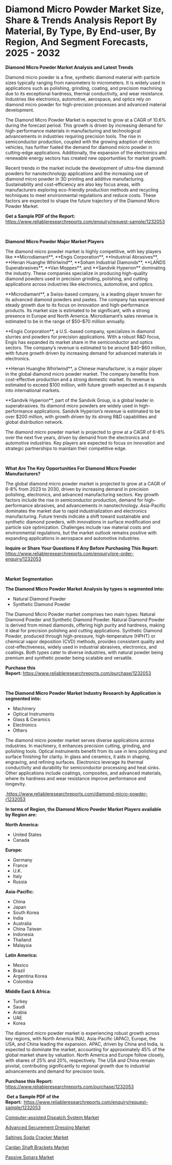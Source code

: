<p><h1>Diamond Micro Powder Market Size, Share & Trends Analysis Report By Material, By Type, By End-user, By Region, And Segment Forecasts, 2025 - 2032</h1></p><p><strong>Diamond Micro Powder Market Analysis and Latest Trends</strong></p>
<p><p>Diamond micro powder is a fine, synthetic diamond material with particle sizes typically ranging from nanometers to micrometers. It is widely used in applications such as polishing, grinding, coating, and precision machining due to its exceptional hardness, thermal conductivity, and wear resistance. Industries like electronics, automotive, aerospace, and optics rely on diamond micro powder for high-precision processes and advanced material development.</p><p>The Diamond Micro Powder Market is expected to grow at a CAGR of 10.6% during the forecast period. This growth is driven by increasing demand for high-performance materials in manufacturing and technological advancements in industries requiring precision tools. The rise in semiconductor production, coupled with the growing adoption of electric vehicles, has further fueled the demand for diamond micro powder in cutting-edge applications. Additionally, the expansion of the electronics and renewable energy sectors has created new opportunities for market growth.</p><p>Recent trends in the market include the development of ultra-fine diamond powders for nanotechnology applications and the increasing use of diamond micro powder in 3D printing and additive manufacturing. Sustainability and cost-efficiency are also key focus areas, with manufacturers exploring eco-friendly production methods and recycling techniques to meet environmental regulations and reduce costs. These factors are expected to shape the future trajectory of the Diamond Micro Powder Market.</p></p>
<p><strong>Get a Sample PDF of the Report:&nbsp;</strong> <a href="https://www.reliableresearchreports.com/enquiry/request-sample/1232053?utm_campaign=2176&utm_medium=2&utm_source=Github&utm_content=ia&utm_term=26012025&utm_id=diamond-micro-powder">https://www.reliableresearchreports.com/enquiry/request-sample/1232053</a></p>
<p>&nbsp;</p>
<p><strong>Diamond Micro Powder Major Market Players</strong></p>
<p><p>The diamond micro powder market is highly competitive, with key players like **Microdiamant**, **Engis Corporation**, **Industrial Abrasives**, **Henan Huanghe Whirlwind**, **Soham Industrial Diamonds**, **LANDS Superabrasives**, **Van Moppes**, and **Sandvik Hyperion** dominating the industry. These companies specialize in producing high-quality diamond powders used in precision grinding, polishing, and cutting applications across industries like electronics, automotive, and optics.</p><p>**Microdiamant**, a Swiss-based company, is a leading player known for its advanced diamond powders and pastes. The company has experienced steady growth due to its focus on innovation and high-performance products. Its market size is estimated to be significant, with a strong presence in Europe and North America. Microdiamant’s sales revenue is estimated to be in the range of $50–$70 million annually.</p><p>**Engis Corporation**, a U.S.-based company, specializes in diamond slurries and powders for precision applications. With a robust R&D focus, Engis has expanded its market share in the semiconductor and optics sectors. The company’s revenue is estimated to be around $40–$60 million, with future growth driven by increasing demand for advanced materials in electronics.</p><p>**Henan Huanghe Whirlwind**, a Chinese manufacturer, is a major player in the global diamond micro powder market. The company benefits from cost-effective production and a strong domestic market. Its revenue is estimated to exceed $100 million, with future growth expected as it expands into international markets.</p><p>**Sandvik Hyperion**, part of the Sandvik Group, is a global leader in superabrasives. Its diamond micro powders are widely used in high-performance applications. Sandvik Hyperion’s revenue is estimated to be over $200 million, with growth driven by its strong R&D capabilities and global distribution network.</p><p>The diamond micro powder market is projected to grow at a CAGR of 6–8% over the next five years, driven by demand from the electronics and automotive industries. Key players are expected to focus on innovation and strategic partnerships to maintain their competitive edge.</p></p>
<p>&nbsp;</p>
<p><strong>What Are The Key Opportunities For Diamond Micro Powder Manufacturers?</strong></p>
<p><p>The global diamond micro powder market is projected to grow at a CAGR of 6-8% from 2023 to 2030, driven by increasing demand in precision polishing, electronics, and advanced manufacturing sectors. Key growth factors include the rise in semiconductor production, demand for high-performance abrasives, and advancements in nanotechnology. Asia-Pacific dominates the market due to rapid industrialization and electronics manufacturing. Future trends indicate a shift toward sustainable and synthetic diamond powders, with innovations in surface modification and particle size optimization. Challenges include raw material costs and environmental regulations, but the market outlook remains positive with expanding applications in aerospace and automotive industries.</p></p>
<p><strong>Inquire or Share Your Questions If Any Before Purchasing This Report:</strong> <a href="https://www.reliableresearchreports.com/enquiry/pre-order-enquiry/1232053?utm_campaign=2176&utm_medium=2&utm_source=Github&utm_content=ia&utm_term=26012025&utm_id=diamond-micro-powder">https://www.reliableresearchreports.com/enquiry/pre-order-enquiry/1232053</a></p>
<p>&nbsp;</p>
<p><strong>Market Segmentation</strong></p>
<p><strong>The Diamond Micro Powder Market Analysis by types is segmented into:</strong></p>
<p><ul><li>Natural Diamond Powder</li><li>Synthetic Diamond Powder</li></ul></p>
<p><p>The Diamond Micro Powder market comprises two main types: Natural Diamond Powder and Synthetic Diamond Powder. Natural Diamond Powder is derived from mined diamonds, offering high purity and hardness, making it ideal for precision polishing and cutting applications. Synthetic Diamond Powder, produced through high-pressure, high-temperature (HPHT) or chemical vapor deposition (CVD) methods, provides consistent quality and cost-effectiveness, widely used in industrial abrasives, electronics, and coatings. Both types cater to diverse industries, with natural powder being premium and synthetic powder being scalable and versatile.</p></p>
<p><strong>Purchase this Report:&nbsp;</strong><a href="https://www.reliableresearchreports.com/purchase/1232053?utm_campaign=2176&utm_medium=2&utm_source=Github&utm_content=ia&utm_term=26012025&utm_id=diamond-micro-powder">https://www.reliableresearchreports.com/purchase/1232053</a></p>
<p>&nbsp;</p>
<p><strong>The Diamond Micro Powder Market Industry Research by Application is segmented into:</strong></p>
<p><ul><li>Machinery</li><li>Optical Instruments</li><li>Glass & Ceramics</li><li>Electronics</li><li>Others</li></ul></p>
<p><p>The diamond micro powder market serves diverse applications across industries. In machinery, it enhances precision cutting, grinding, and polishing tools. Optical instruments benefit from its use in lens polishing and surface finishing for clarity. In glass and ceramics, it aids in shaping, engraving, and refining surfaces. Electronics leverage its thermal conductivity and durability for semiconductor processing and heat sinks. Other applications include coatings, composites, and advanced materials, where its hardness and wear resistance improve performance and longevity.</p></p>
<p><a href="https://www.reliableresearchreports.com/diamond-micro-powder-r1232053?utm_campaign=2176&utm_medium=2&utm_source=Github&utm_content=ia&utm_term=26012025&utm_id=diamond-micro-powder">&nbsp;https://www.reliableresearchreports.com/diamond-micro-powder-r1232053</a></p>
<p><strong>In terms of Region, the Diamond Micro Powder Market Players available by Region are:</strong></p>
<p>
    <p> <strong> North America: </strong>
        <ul>
            <li>United States</li>
            <li>Canada</li>
        </ul>
        </p> 
    <p> <strong> Europe: </strong>
        <ul>
            <li>Germany</li>
            <li>France</li>
            <li>U.K.</li>
            <li>Italy</li>
            <li>Russia</li>
        </ul>
        </p> 
    <p> <strong> Asia-Pacific: </strong>
        <ul>
            <li>China</li>
            <li>Japan</li>
            <li>South Korea</li>
            <li>India</li>
            <li>Australia</li>
            <li>China Taiwan</li>
            <li>Indonesia</li>
            <li>Thailand</li>
            <li>Malaysia</li>
        </ul>
        </p> 
    <p> <strong> Latin America: </strong>
        <ul>
            <li>Mexico</li>
            <li>Brazil</li>
            <li>Argentina Korea</li>
            <li>Colombia</li>
        </ul>
        </p> 
    <p> <strong> Middle East & Africa: </strong>
        <ul>
            <li>Turkey</li>
            <li>Saudi</li>
            <li>Arabia</li>
            <li>UAE</li>
            <li>Korea</li>
        </ul>
    </p>
    </p>
<p><p>The diamond micro powder market is experiencing robust growth across key regions, with North America (NA), Asia-Pacific (APAC), Europe, the USA, and China leading the expansion. APAC, driven by China and India, is expected to dominate the market, accounting for approximately 45% of the global market share by valuation. North America and Europe follow closely, with shares of 25% and 20%, respectively. The USA and China remain pivotal, contributing significantly to regional growth due to industrial advancements and demand for precision tools.</p></p>
<p><strong>Purchase this Report: </strong><a href="https://www.reliableresearchreports.com/purchase/1232053?utm_campaign=2176&utm_medium=2&utm_source=Github&utm_content=ia&utm_term=26012025&utm_id=diamond-micro-powder">https://www.reliableresearchreports.com/purchase/1232053</a></p>
<p>&nbsp;<strong>Get a Sample PDF of the Report:&nbsp;&nbsp;</strong><a href="https://www.reliableresearchreports.com/enquiry/request-sample/1232053?utm_campaign=2176&utm_medium=2&utm_source=Github&utm_content=ia&utm_term=26012025&utm_id=diamond-micro-powder">https://www.reliableresearchreports.com/enquiry/request-sample/1232053</a></p>
<p><strong></strong></p>
<p><p><a href="https://www.linkedin.com/pulse/forecasting-future-in-depth-analysis-computer-assisted-dispatch-lbd9c?utm_campaign=2176&utm_medium=2&utm_source=Github&utm_content=ia&utm_term=26012025&utm_id=diamond-micro-powder">Computer-assisted Dispatch System Market</a></p><p><a href="https://www.linkedin.com/pulse/forecasting-advanced-securement-dressing-market-146-cagr-growth-r9vie?utm_campaign=2176&utm_medium=2&utm_source=Github&utm_content=ia&utm_term=26012025&utm_id=diamond-micro-powder">Advanced Securement Dressing Market</a></p><p><a href="https://www.linkedin.com/pulse/saltines-soda-cracker-market-revenue-growth-forecast-62-cagr-8hjke?utm_campaign=2176&utm_medium=2&utm_source=Github&utm_content=ia&utm_term=26012025&utm_id=diamond-micro-powder">Saltines Soda Cracker Market</a></p><p><a href="https://www.linkedin.com/pulse/cardan-shaft-brackets-market-research-report-pertinent-information-akcfe?utm_campaign=2176&utm_medium=2&utm_source=Github&utm_content=ia&utm_term=26012025&utm_id=diamond-micro-powder">Cardan Shaft Brackets Market</a></p><p><a href="https://www.linkedin.com/pulse/resilient-growth-expected-global-passive-sonars-market-73enc?utm_campaign=2176&utm_medium=2&utm_source=Github&utm_content=ia&utm_term=26012025&utm_id=diamond-micro-powder">Passive Sonars Market</a></p></p>